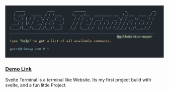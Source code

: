 ![](./public/logo.png)

### [Demo Link](https://svelte-terminal-one.vercel.app/)

Svelte Terminal is a terminal like Website.
Its my first project build with svelte, and a fun little Project.



